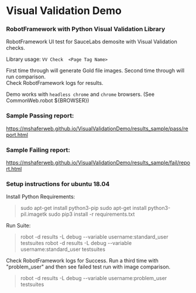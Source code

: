 # Visual Validation Demo

### RobotFramework with Python Visual Validation Library

RobotFramework UI test for SauceLabs demosite with Visual Validation checks.
  
Library usage:
`VV Check  <Page Tag Name>`

First time through will generate Gold file images.  Second time through will run comparison.  
Check RobotFramework logs for results.

Demo works with `headless chrome` and `chrome` browsers.  (See CommonWeb.robot ${BROWSER})

### Sample Passing report:
https://mshaferweb.github.io/VisualValidationDemo/results_sample/pass/report.html

### Sample Failing report:
https://mshaferweb.github.io/VisualValidationDemo/results_sample/fail/report.html

### Setup instructions for ubuntu 18.04

Install Python Requirements:
> sudo apt-get install python3-pip
> sudo apt-get install python3-pil.imagetk
> sudo pip3 install -r requirements.txt

Run Suite:

> robot -d results -L debug --variable username:standard_user testsuites
> robot -d results -L debug --variable username:standard_user testsuites

Check RobotFramework logs for Success.  Run a third time with "problem_user" and then see failed test run with
image comparison.

> robot -d results -L debug --variable username:problem_user testsuites

